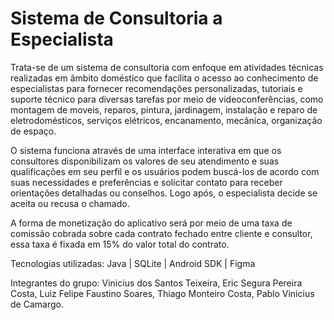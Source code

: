 # Sistema de Consultoria a Especialista
 

 Trata-se de um sistema de consultoria com enfoque em atividades técnicas realizadas em âmbito doméstico que facilita o acesso ao conhecimento de especialistas para fornecer recomendações personalizadas, tutoriais e suporte técnico para diversas tarefas por meio de videoconferências, como montagem de moveis, reparos, pintura, jardinagem, instalação e reparo de eletrodomésticos, serviços elétricos, encanamento, mecânica, organização de espaço. 

O sistema funciona através de uma interface interativa em que os consultores disponibilizam os valores de seu atendimento e suas qualificações em seu perfil e os usuários podem buscá-los de acordo com suas necessidades e preferências e solicitar contato para receber orientações detalhadas ou conselhos. Logo após, o especialista decide se aceita ou recusa o chamado. 

A forma de monetização do aplicativo será por meio de uma taxa de comissão cobrada sobre cada contrato fechado entre cliente e consultor, essa taxa é fixada em 15% do valor total do contrato. 

Tecnologias utilizadas: Java | SQLite | Android SDK | Figma

Integrantes do grupo: Vinicius dos Santos Teixeira, Eric Segura Pereira Costa, Luiz Felipe Faustino Soares, Thiago Monteiro Costa, Pablo Vinicius de Camargo.


 
